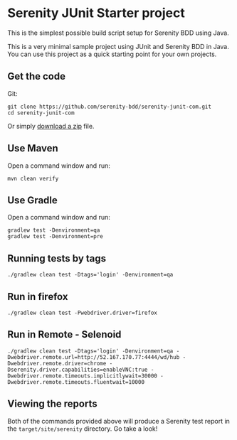 # Serenity JUnit Starter project


This is the simplest possible build script setup for Serenity BDD using Java.

This is a very minimal sample project using JUnit and Serenity BDD in Java.
You can use this project as a quick starting point for your own projects.

## Get the code

Git:

    git clone https://github.com/serenity-bdd/serenity-junit-com.git
    cd serenity-junit-com


Or simply [download a zip](https://github.com/serenity-bdd/serenity-junit-starter/archive/master.zip) file.

## Use Maven

Open a command window and run:

    mvn clean verify

## Use Gradle

Open a command window and run:

    gradlew test -Denvironment=qa
    gradlew test -Denvironment=pre

## Running tests by tags     

    ./gradlew clean test -Dtags='login' -Denvironment=qa

## Run in firefox

    ./gradlew clean test -Pwebdriver.driver=firefox


## Run in Remote - Selenoid

    ./gradlew clean test -Dtags='login' -Denvironment=qa -Dwebdriver.remote.url=http://52.167.170.77:4444/wd/hub -Dwebdriver.remote.driver=chrome -Dserenity.driver.capabilities=enableVNC:true -Dwebdriver.remote.timeouts.implicitlywait=30000 -Dwebdriver.remote.timeouts.fluentwait=10000


## Viewing the reports

Both of the commands provided above will produce a Serenity test report in the `target/site/serenity` directory. Go take a look!

